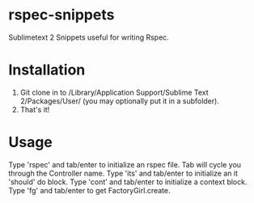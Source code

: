 rspec-snippets
==============

Sublimetext 2 Snippets useful for writing Rspec. 

Installation
==============
1) Git clone in to /Library/Application Support/Sublime Text 2/Packages/User/ (you may optionally put it in a subfolder). 
2) That's it! 

Usage
==============
Type 'rspec' and tab/enter to initialize an rspec file. Tab will cycle you through the Controller name.
Type 'its' and tab/enter to initialize an it 'should' do block. 
Type 'cont' and tab/enter to initialize a context block.
Type 'fg' and tab/enter to get FactoryGirl.create.
